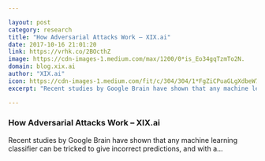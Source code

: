 ```yaml
---

layout: post
category: research
title: "How Adversarial Attacks Work – XIX.ai"
date: 2017-10-16 21:01:20
link: https://vrhk.co/2BOcthZ
image: https://cdn-images-1.medium.com/max/1200/0*is_Eo34gqTzmTo2N.
domain: blog.xix.ai
author: "XIX.ai"
icon: https://cdn-images-1.medium.com/fit/c/304/304/1*FgZiCPuaGLgXdbeW7uk0qg@2x.png
excerpt: "Recent studies by Google Brain have shown that any machine learning classifier can be tricked to give incorrect predictions, and with a…"

---
```


### How Adversarial Attacks Work – XIX.ai

Recent studies by Google Brain have shown that any machine learning classifier can be tricked to give incorrect predictions, and with a…
